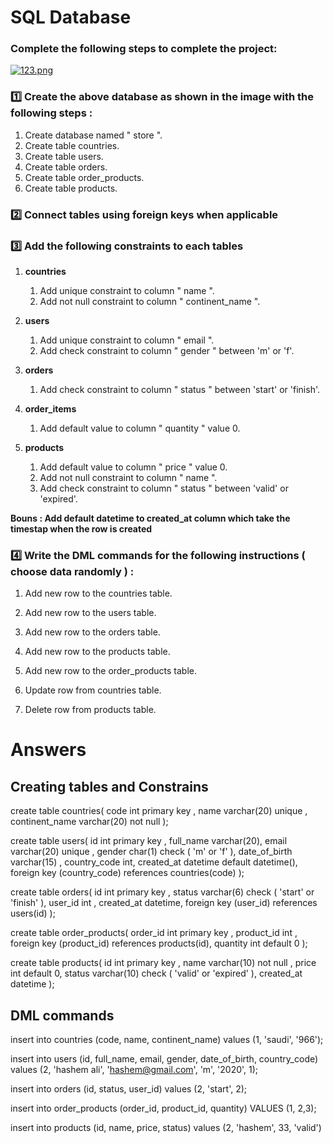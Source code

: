 # SQL Database


### Complete the following steps to complete the project: 


[![123.png](https://i.postimg.cc/wvNyv8fw/123.png)](https://postimg.cc/G8ch7N1D)

###  1️⃣ Create the above database as shown in the image with the following steps : 
1. Create database named " store ".
2. Create table countries. 
3. Create table users. 
3. Create table orders.
4. Create table order_products. 
5. Create table products. 
  

###  2️⃣ Connect tables using foreign keys when applicable

###  3️⃣ Add the following constraints to each tables

1. **countries**
    1. Add unique constraint to column " name ".
    2. Add not null constraint to column " continent_name ".
  
2. **users**
    1. Add unique constraint to column " email ".
    2. Add check constraint to column " gender " between 'm' or 'f'.

3. **orders**
    1. Add check constraint to column " status " between 'start' or 'finish'.

4. **order_items**
    1. Add default value to column " quantity " value 0.

5. **products**
    1. Add default value to column " price " value 0.
    2. Add not null constraint to column " name ".
    3. Add check constraint to column " status " between 'valid' or 'expired'.


**Bouns : Add default datetime to created_at column which take the timestap when the row is created**

### 4️⃣ Write the DML commands for the following instructions ( choose data randomly ) :
1. Add new row to the countries table.
2. Add new row to the users table.
3. Add new row to the orders table.
4. Add new row to the products table.
5. Add new row to the order_products table.
 
6. Update row from countries table.
7. Delete row from products table.

# Answers

## Creating tables and Constrains
create table countries(
    code int primary key ,
    name varchar(20) unique ,
    continent_name varchar(20) not null
);

create table users(
    id int primary key ,
    full_name varchar(20),
    email varchar(20) unique ,
    gender char(1) check ( 'm' or 'f' ),
    date_of_birth varchar(15) ,
    country_code int,
    created_at datetime  default datetime(),
    foreign key (country_code) references countries(code)
);

create table orders(
    id int primary key ,
    status varchar(6) check ( 'start' or 'finish' ),
    user_id int ,
    created_at datetime,
    foreign key (user_id) references users(id)
);

create table order_products(
    order_id int primary key ,
    product_id int ,
    foreign key (product_id) references products(id),
    quantity int default 0
);

create table products(
    id int primary key ,
    name varchar(10) not null ,
    price int default 0,
    status varchar(10) check ( 'valid' or 'expired' ),
    created_at datetime
);
## DML commands
insert into countries (code, name, continent_name) values (1, 'saudi', '966');

insert into users (id, full_name, email, gender, date_of_birth, country_code) values (2, 'hashem ali', 'hashem@gmail.com', 'm', '2020', 1);

insert into orders (id, status, user_id)
values (2, 'start', 2);

insert into order_products (order_id, product_id, quantity) VALUES (1, 2,3);

insert into products (id, name, price, status) values (2, 'hashem', 33, 'valid')
